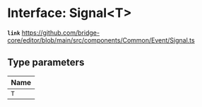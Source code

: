 # Interface: Signal<T\>

**`link`** https://github.com/bridge-core/editor/blob/main/src/components/Common/Event/Signal.ts

## Type parameters

| Name |
| :------ |
| `T` |
